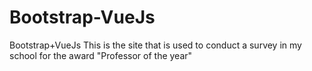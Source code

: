 # Bootstrap-VueJs
Bootstrap+VueJs
This is the site that is used to conduct a survey in my school for the award "Professor of the year"
